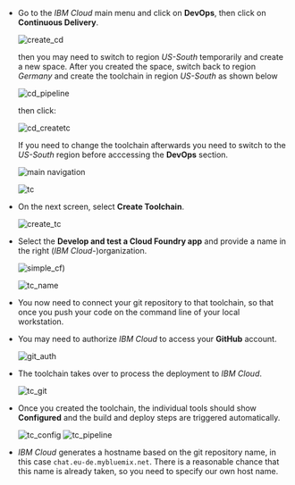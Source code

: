 - Go to the _IBM Cloud_ main menu and click on **DevOps**, then click on **Continuous Delivery**.

  ![create_cd](cd_create.png)

  then you may need to switch to region _US-South_ temporarily and create a new space. After you created the space, switch back to region _Germany_ and create the toolchain in region _US-South_ as shown below

  ![cd_pipeline](cd_pipeline_us.png)

  then click:

  ![cd_createtc](cd_create_tc.png)

  If you need to change the toolchain afterwards you need to switch to the _US-South_ region before acccessing the **DevOps** section.

  ![main navigation](main_menu.png?raw=true)

  ![tc](tc.png?raw=true)

- On the next screen, select **Create Toolchain**.

  ![create_tc](create_toolchain.png?raw?true)

- Select the **Develop and test a Cloud Foundry app** and provide a name in the right (_IBM Cloud_-)organization.

  ![simple_cf](simple_cf_tc.png?raw=true))

  ![tc_name](tc_name.png?raw=true)

- You now need to connect your git repository to that toolchain, so that once you push your code on the command line of your local workstation.

- You may need to authorize _IBM Cloud_ to access your **GitHub** account.

  ![git_auth](git_auth.png)

- The toolchain takes over to process the deployment to _IBM Cloud_.

  ![tc_git](tc_git.png)

- Once you created the toolchain, the individual tools should show **Configured** and the build and deploy steps are triggered automatically.

  ![tc_config](toolchain_config.png)
  ![tc_pipeline](tc_pipeline.png)

- _IBM Cloud_ generates a hostname based on the git repository name, in this case `chat.eu-de.mybluemix.net`. There is a reasonable chance that this name is already taken, so you need to specify our own host name.
